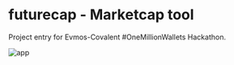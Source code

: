 # futurecap - Marketcap tool

Project entry for Evmos-Covalent #OneMillionWallets Hackathon.

![app](https://user-images.githubusercontent.com/10601293/205470854-0699141d-b216-4bed-b329-db5547c45220.png)
